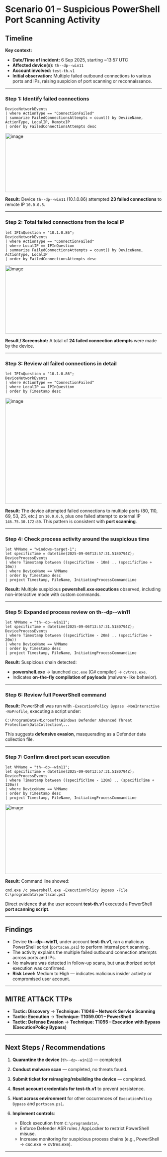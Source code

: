 # Scenario 01 – Suspicious PowerShell Port Scanning Activity

## Timeline

**Key context:**

* **Date/Time of incident:** 6 Sep 2025, starting \~13:57 UTC
* **Affected device(s):** `th--dp--win11`
* **Account involved:** `test-th.v1`
* **Initial observation:** Multiple failed outbound connections to various ports and IPs, raising suspicion of port scanning or reconnaissance.

---

### Step 1: Identify failed connections

```kusto
DeviceNetworkEvents
| where ActionType == "ConnectionFailed"
| summarize FailedConnectionsAttempts = count() by DeviceName, ActionType, LocalIP, RemoteIP
| order by FailedConnectionsAttempts desc
```

<img width="1008" height="189" alt="image" src="https://github.com/user-attachments/assets/e9b1454c-b246-4e3a-a741-f7477b76d8b9" />


**Result:**
Device `th--dp--win11` (10.1.0.86) attempted **23 failed connections** to remote IP `10.0.0.5`.

---

### Step 2: Total failed connections from the local IP

```kusto
let IPInQuestion = "10.1.0.86";
DeviceNetworkEvents
| where ActionType == "ConnectionFailed"
| where LocalIP == IPInQuestion
| summarize FailedConnectionsAttempts = count() by DeviceName, ActionType, LocalIP
| order by FailedConnectionsAttempts desc
```
<img width="742" height="218" alt="image" src="https://github.com/user-attachments/assets/2d293af2-ed5f-4b42-b675-727da4b30ed9" />

**Result / Screenshot:**
A total of **24 failed connection attempts** were made by the device.

---

### Step 3: Review all failed connections in detail

```kusto
let IPInQuestion = "10.1.0.86";
DeviceNetworkEvents
| where ActionType == "ConnectionFailed"
| where LocalIP == IPInQuestion
| order by Timestamp desc
```

<img width="1012" height="339" alt="image" src="https://github.com/user-attachments/assets/172dd507-c2fd-49c3-acbd-b074629eeeca" />


**Result:**
The device attempted failed connections to multiple ports (80, 110, 69, 53, 25, etc.) on `10.0.0.5`, plus one failed attempt to external IP `146.75.30.172:80`.
This pattern is consistent with **port scanning**.

---

### Step 4: Check process activity around the suspicious time

```kusto
let VMName = "windows-target-1";
let specificTime = datetime(2025-09-06T13:57:31.5180794Z);
DeviceProcessEvents
| where Timestamp between ((specificTime - 10m) .. (specificTime + 10m))
| where DeviceName == VMName
| order by Timestamp desc
| project Timestamp, FileName, InitiatingProcessCommandLine
```

**Result:**
Multiple suspicious **powershell.exe executions** observed, including non-interactive mode with custom commands.

---

### Step 5: Expanded process review on th--dp--win11

```kusto
let VMName = "th--dp--win11";
let specificTime = datetime(2025-09-06T13:57:31.5180794Z);
DeviceProcessEvents
| where Timestamp between ((specificTime - 20m) .. (specificTime + 20m))
| where DeviceName == VMName
| order by Timestamp desc
| project Timestamp, FileName, InitiatingProcessCommandLine
```

**Result:**
Suspicious chain detected:

* **powershell.exe** → launched `csc.exe` (C# compiler) → `cvtres.exe`.
* Indicates **on-the-fly compilation of payloads** (malware-like behavior).

---

### Step 6: Review full PowerShell command

**Result:**
PowerShell was run with `-ExecutionPolicy Bypass -NonInteractive -NoProfile`, executing a script under:

`C:\ProgramData\Microsoft\Windows Defender Advanced Threat Protection\DataCollection\...`

This suggests **defensive evasion**, masquerading as a Defender data collection file.

---

### Step 7: Confirm direct port scan execution

```kusto
let VMName = "th--dp--win11";
let specificTime = datetime(2025-09-06T13:57:31.5180794Z);
DeviceProcessEvents
| where Timestamp between ((specificTime - 120m) .. (specificTime + 120m))
| where DeviceName == VMName
| order by Timestamp desc
| project Timestamp, FileName, InitiatingProcessCommandLine
```
<img width="860" height="223" alt="image" src="https://github.com/user-attachments/assets/742a7134-24de-4d2a-be45-3df722d1dd19" />

**Result:**
Command line showed:

`cmd.exe /c powershell.exe -ExecutionPolicy Bypass -File C:\programdata\portscan.ps1`

Direct evidence that the user account **test-th.v1** executed a PowerShell **port scanning script**.

---

## Findings

* Device **th--dp--win11**, under account **test-th.v1**, ran a malicious PowerShell script (`portscan.ps1`) to perform internal port scanning.
* The activity explains the multiple failed outbound connection attempts across ports and IPs.
* No malware was detected in follow-up scans, but unauthorized script execution was confirmed.
* **Risk Level:** Medium to High — indicates malicious insider activity or compromised user account.

---

## MITRE ATT\&CK TTPs

* **Tactic: Discovery** → **Technique: T1046 – Network Service Scanning**
* **Tactic: Execution** → **Technique: T1059.001 – PowerShell**
* **Tactic: Defense Evasion** → **Technique: T1055 – Execution with Bypass (ExecutionPolicy Bypass)**

---

## Next Steps / Recommendations

1. **Quarantine the device** (`th--dp--win11`) — completed.
2. **Conduct malware scan** — completed, no threats found.
3. **Submit ticket for reimaging/rebuilding the device** — completed.
4. **Reset account credentials for test-th.v1** to prevent persistence.
5. **Hunt across environment** for other occurrences of `ExecutionPolicy Bypass` and `portscan.ps1`.
6. **Implement controls**:

   * Block execution from `C:\programdata\`.
   * Enforce Defender ASR rules / AppLocker to restrict PowerShell misuse.
   * Increase monitoring for suspicious process chains (e.g., PowerShell → csc.exe → cvtres.exe).

---


